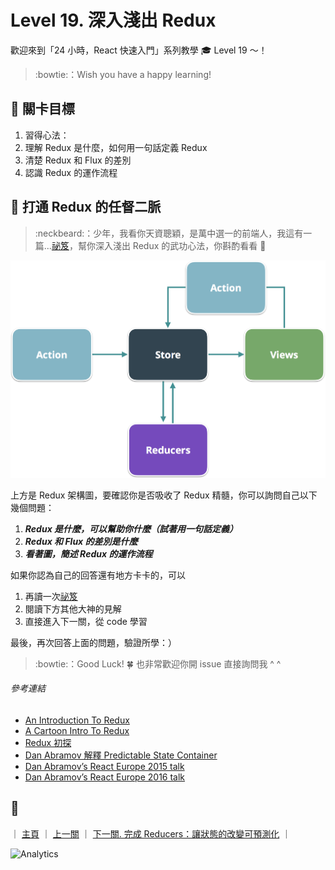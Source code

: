 # Level 19. 深入淺出 Redux

歡迎來到「24 小時，React 快速入門」系列教學 :mortar_board: Level 19 ～！
> :bowtie:：Wish you have a happy learning!


## :checkered_flag: 關卡目標

1. 習得心法：
  1. 理解 Redux 是什麼，如何用一句話定義 Redux
  2. 清楚 Redux 和 Flux 的差別
  3. 認識 Redux 的運作流程


## :triangular_flag_on_post: 打通 Redux 的任督二脈

> :neckbeard:：少年，我看你天資聰穎，是萬中選一的前端人，我這有一篇...[祕笈](https://medium.com/p/7b08403c4957)，幫你深入淺出 Redux 的武功心法，你斟酌看看 :lollipop:

![Redux](../assets/redux-diagram.png)

上方是 Redux 架構圖，要確認你是否吸收了 Redux 精髓，你可以詢問自己以下幾個問題：

1. ***Redux 是什麼，可以幫助你什麼（試著用一句話定義）***
2. ***Redux 和 Flux 的差別是什麼***
3. ***看著圖，簡述 Redux 的運作流程***

如果你認為自己的回答還有地方卡卡的，可以

1. 再讀一次[祕笈](https://medium.com/p/7b08403c4957)
2. 閱讀下方其他大神的見解
3. 直接進入下一關，從 code 學習

最後，再次回答上面的問題，驗證所學：）

> :bowtie:：Good Luck! :four_leaf_clover: 也非常歡迎你開 issue 直接詢問我 ^ ^

###### 參考連結

- [An Introduction To Redux](https://www.smashingmagazine.com/2016/06/an-introduction-to-redux/)
- [A Cartoon Intro To Redux](https://code-cartoons.com/a-cartoon-intro-to-redux-3afb775501a6)
- [Redux 初探](https://www.facebook.com/notes/%E9%99%B8%E6%8C%AF%E6%81%A9/redux%E5%88%9D%E6%8E%A2/1025850617451561)
- [Dan Abramov 解釋 Predictable State Container](https://hashnode.com/post/how-do-you-explain-the-term-predictable-state-container-in-simple-words-ciizdac5300wege53dogz8aqk)
- [Dan Abramov’s React Europe 2015 talk](https://www.youtube.com/watch?v=xsSnOQynTHs)
- [Dan Abramov’s React Europe 2016 talk](https://www.youtube.com/watch?v=uvAXVMwHJXU)


## :rocket:

｜ [主頁](../../../) ｜ [上一關](../level-18_flux-utils) ｜ [下一關. 完成 Reducers：讓狀態的改變可預測化](../level-20_redux-reducers) ｜


![Analytics](https://shining-ga-beacon.appspot.com/UA-77436651-1/level-19_redux?pixel)
